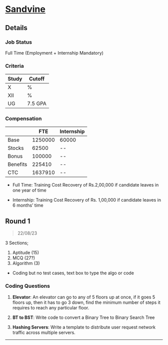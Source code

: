 # [Sandvine](https://sandvine.com/)

## Details

### Job Status

Full Time (Employment + Internship Mandatory)

### Criteria

|Study|Cutoff|
|-----|------|
|X|%|
|XII|%|
|UG|7.5 GPA|

[comment]: # (Any other details go under this. This is a comment)

### Compensation

||FTE|Internship|
|--|-----|------|
|Base|1250000|60000|
|Stocks|62500|--|
|Bonus|100000|--|
|Benefits|225410|--|
|CTC|1637910|--|

[comment]: # (Details about the rounds go under this comment.)

- Full Time: Training Cost Recovery of  Rs.2,00,000 if candidate leaves in one year of time

- Internship: Training Cost Recovery of Rs. 1,00,000 if candidate leaves in 6 months’ time

## Round 1

> 22/08/23

[comment]: # (Summary of the sections and experience below this comment.)

3 Sections;
1. Aptitude (15)
2. MCQ (27?)
3. Algorithm (3)

- Coding but no test cases, text box to type the algo or code

### Coding Questions

1. **Elevator**: An elevator can go to any of 5 floors up at once, if it goes 5 floors up, then it has to go 3 down, find the minimum number of steps it requires to reach any particular floor.

[comment]: # (Add any resources or links or code to this question under this comment.)

2. **BT to BST**: Write code to convert a Binary Tree to Binary Search Tree

[comment]: # (Add any resources or links or code to this question under this comment.)

3. **Hashing Servers**: Write a template to distribute user request network traffic across multiple servers.

[comment]: # (Add any resources or links or code to this question under this comment.)

---
